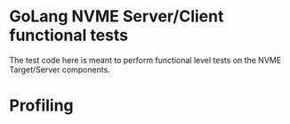 # GoLang NVME Server/Client functional tests

The test code here is meant to perform functional level tests on the NVME Target/Server components.


# Profiling